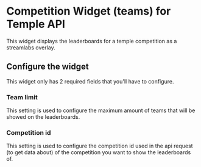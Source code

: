 # Competition Widget (teams) for Temple API
This widget displays the leaderboards for a temple competition as a streamlabs overlay.

## Configure the widget
This widget only has 2 required fields that you'll have to configure.

### Team limit
This setting is used to configure the maximum amount of teams that will be showed on the leaderboards.

### Competition id
This setting is used to configure the competition id used in the api request (to get data about) of the competition you want to show the leaderboards of.